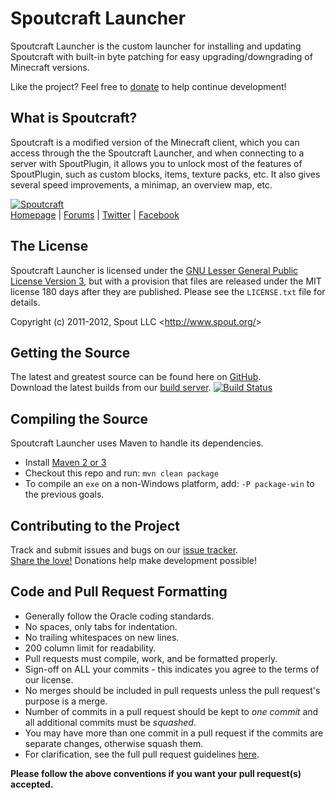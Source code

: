 Spoutcraft Launcher
===================
Spoutcraft Launcher is the custom launcher for installing and updating Spoutcraft with built-in byte patching for easy upgrading/downgrading of Minecraft versions.

Like the project? Feel free to [donate] to help continue development!

## What is Spoutcraft?
Spoutcraft is a modified version of the Minecraft client, which you can access through the the Spoutcraft Launcher, and when connecting to a server with SpoutPlugin, it allows you to unlock most of the features of SpoutPlugin, such as custom blocks, items, texture packs, etc. It also gives several speed improvements, a minimap, an overview map, etc.

[![Spoutcraft][Logo]][Homepage]  
[Homepage] | [Forums] | [Twitter] | [Facebook]

## The License
Spoutcraft Launcher is licensed under the [GNU Lesser General Public License Version 3][License], but with a provision that files are released under the MIT license 180 days after they are published. Please see the `LICENSE.txt` file for details.

Copyright (c) 2011-2012, Spout LLC <<http://www.spout.org/>>

## Getting the Source
The latest and greatest source can be found here on [GitHub][Source].  
Download the latest builds from our [build server][Builds]. [![Build Status](http://build.spout.org/job/SpoutcraftLauncher/badge/icon)][Builds]

## Compiling the Source
Spoutcraft Launcher uses Maven to handle its dependencies.

* Install [Maven 2 or 3](http://maven.apache.org/download.html)
* Checkout this repo and run: `mvn clean package`
* To compile an `exe` on a non-Windows platform, add: `-P package-win` to the previous goals.

## Contributing to the Project
Track and submit issues and bugs on our [issue tracker][Issues].  
[Share the love!][Donate] Donations help make development possible!

## Code and Pull Request Formatting
* Generally follow the Oracle coding standards.
* No spaces, only tabs for indentation.
* No trailing whitespaces on new lines.
* 200 column limit for readability.
* Pull requests must compile, work, and be formatted properly.
* Sign-off on ALL your commits - this indicates you agree to the terms of our license.
* No merges should be included in pull requests unless the pull request's purpose is a merge.
* Number of commits in a pull request should be kept to *one commit* and all additional commits must be *squashed*.
* You may have more than one commit in a pull request if the commits are separate changes, otherwise squash them.
* For clarification, see the full pull request guidelines [here](http://spout.in/prguide).

**Please follow the above conventions if you want your pull request(s) accepted.**

[Logo]: http://cdn.spout.org/spoutcraft-github.png
[Homepage]: http://www.spout.org
[Forums]: http://forums.spout.org
[License]: http://cdn.spout.org/license/spoutv1.txt
[Source]: https://github.com/SpoutDev/SpoutcraftLauncher
[Builds]: http://build.spout.org/job/SpoutcraftLauncher
[Issues]: http://issues.spout.org/browse/SPOUTCRAFT
[Twitter]: http://spout.in/twitter
[Facebook]: http://spout.in/facebook
[Donate]: http://spout.in/donate
